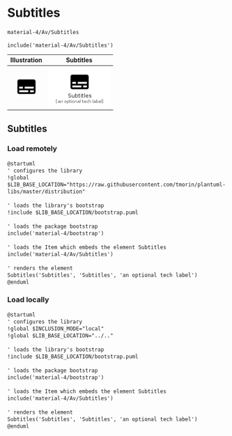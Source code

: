 # Subtitles


```text
material-4/Av/Subtitles
```

```text
include('material-4/Av/Subtitles')
```



| Illustration | Subtitles |
| :---: | :---: |
| ![illustration for Illustration](../../material-4/Av/Subtitles.png) | ![illustration for Subtitles](../../material-4/Av/Subtitles.Local.png) |




## Subtitles

### Load remotely
```plantuml
@startuml
' configures the library
!global $LIB_BASE_LOCATION="https://raw.githubusercontent.com/tmorin/plantuml-libs/master/distribution"

' loads the library's bootstrap
!include $LIB_BASE_LOCATION/bootstrap.puml

' loads the package bootstrap
include('material-4/bootstrap')

' loads the Item which embeds the element Subtitles
include('material-4/Av/Subtitles')

' renders the element
Subtitles('Subtitles', 'Subtitles', 'an optional tech label')
@enduml
```

### Load locally
```plantuml
@startuml
' configures the library
!global $INCLUSION_MODE="local"
!global $LIB_BASE_LOCATION="../.."

' loads the library's bootstrap
!include $LIB_BASE_LOCATION/bootstrap.puml

' loads the package bootstrap
include('material-4/bootstrap')

' loads the Item which embeds the element Subtitles
include('material-4/Av/Subtitles')

' renders the element
Subtitles('Subtitles', 'Subtitles', 'an optional tech label')
@enduml
```

